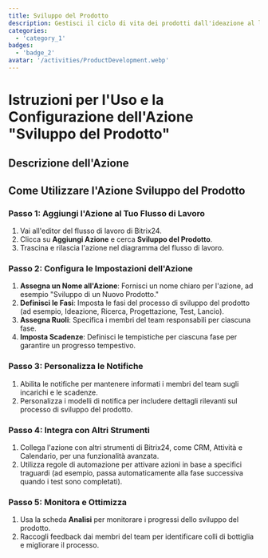 ```yaml
---
title: Sviluppo del Prodotto
description: Gestisci il ciclo di vita dei prodotti dall'ideazione al lancio.
categories: 
  - 'category_1'
badges: 
  - 'badge_2'
avatar: '/activities/ProductDevelopment.webp'
---
```

# Istruzioni per l'Uso e la Configurazione dell'Azione "Sviluppo del Prodotto"

## Descrizione dell'Azione

## Come Utilizzare l'Azione Sviluppo del Prodotto

### Passo 1: Aggiungi l'Azione al Tuo Flusso di Lavoro
1. Vai all'editor del flusso di lavoro di Bitrix24.
2. Clicca su **Aggiungi Azione** e cerca **Sviluppo del Prodotto**.
3. Trascina e rilascia l'azione nel diagramma del flusso di lavoro.

### Passo 2: Configura le Impostazioni dell'Azione
1. **Assegna un Nome all'Azione**: Fornisci un nome chiaro per l'azione, ad esempio "Sviluppo di un Nuovo Prodotto."
2. **Definisci le Fasi**: Imposta le fasi del processo di sviluppo del prodotto (ad esempio, Ideazione, Ricerca, Progettazione, Test, Lancio).
3. **Assegna Ruoli**: Specifica i membri del team responsabili per ciascuna fase.
4. **Imposta Scadenze**: Definisci le tempistiche per ciascuna fase per garantire un progresso tempestivo.

### Passo 3: Personalizza le Notifiche
1. Abilita le notifiche per mantenere informati i membri del team sugli incarichi e le scadenze.
2. Personalizza i modelli di notifica per includere dettagli rilevanti sul processo di sviluppo del prodotto.

### Passo 4: Integra con Altri Strumenti
1. Collega l'azione con altri strumenti di Bitrix24, come CRM, Attività e Calendario, per una funzionalità avanzata.
2. Utilizza regole di automazione per attivare azioni in base a specifici traguardi (ad esempio, passa automaticamente alla fase successiva quando i test sono completati).

### Passo 5: Monitora e Ottimizza
1. Usa la scheda **Analisi** per monitorare i progressi dello sviluppo del prodotto.
2. Raccogli feedback dai membri del team per identificare colli di bottiglia e migliorare il processo.